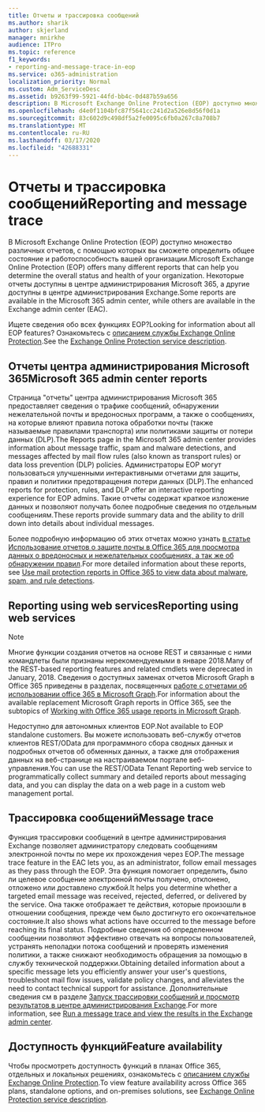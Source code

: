 ```yaml
---
title: Отчеты и трассировка сообщений
ms.author: sharik
author: skjerland
manager: mnirkhe
audience: ITPro
ms.topic: reference
f1_keywords:
- reporting-and-message-trace-in-eop
ms.service: o365-administration
localization_priority: Normal
ms.custom: Adm_ServiceDesc
ms.assetid: b9263f99-5921-44fd-bb4c-0d487b59a656
description: В Microsoft Exchange Online Protection (EOP) доступно множество различных отчетов, с помощью которых вы сможете определить общее состояние и работоспособность вашей организации. Некоторые отчеты доступны в центре администрирования Microsoft 365, а другие доступны в центре администрирования Exchange.
ms.openlocfilehash: d4e0f1104bfc87f5641cc241d2a526e8d56f0d1a
ms.sourcegitcommit: 83c602d9c498df5a2fe0095c6fb0a267c8a708b7
ms.translationtype: MT
ms.contentlocale: ru-RU
ms.lasthandoff: 03/17/2020
ms.locfileid: "42688331"
---
```

# <a name="reporting-and-message-trace"></a><span data-ttu-id="193bd-104">Отчеты и трассировка сообщений</span><span class="sxs-lookup"><span data-stu-id="193bd-104">Reporting and message trace</span></span>

<span data-ttu-id="193bd-105">В Microsoft Exchange Online Protection (EOP) доступно множество различных отчетов, с помощью которых вы сможете определить общее состояние и работоспособность вашей организации.</span><span class="sxs-lookup"><span data-stu-id="193bd-105">Microsoft Exchange Online Protection (EOP) offers many different reports that can help you determine the overall status and health of your organization.</span></span> <span data-ttu-id="193bd-106">Некоторые отчеты доступны в центре администрирования Microsoft 365, а другие доступны в центре администрирования Exchange.</span><span class="sxs-lookup"><span data-stu-id="193bd-106">Some reports are available in the Microsoft 365 admin center, while others are available in the Exchange admin center (EAC).</span></span>

<span data-ttu-id="193bd-107">Ищете сведения обо всех функциях EOP?</span><span class="sxs-lookup"><span data-stu-id="193bd-107">Looking for information about all EOP features?</span></span> <span data-ttu-id="193bd-108">Ознакомьтесь с [описанием службы Exchange Online Protection](exchange-online-protection-service-description.md).</span><span class="sxs-lookup"><span data-stu-id="193bd-108">See the [Exchange Online Protection service description](exchange-online-protection-service-description.md).</span></span>

## <a name="microsoft-365-admin-center-reports"></a><span data-ttu-id="193bd-109">Отчеты центра администрирования Microsoft 365</span><span class="sxs-lookup"><span data-stu-id="193bd-109">Microsoft 365 admin center reports</span></span>

<span data-ttu-id="193bd-110">Страница "отчеты" центра администрирования Microsoft 365 предоставляет сведения о трафике сообщений, обнаружении нежелательной почты и вредоносных программ, а также о сообщениях, на которые влияют правила потока обработки почты (также называемые правилами транспорта) или политиками защиты от потери данных (DLP).</span><span class="sxs-lookup"><span data-stu-id="193bd-110">The Reports page in the Microsoft 365 admin center provides information about message traffic, spam and malware detections, and messages affected by mail flow rules (also known as transport rules) or data loss prevention (DLP) policies.</span></span> <span data-ttu-id="193bd-111">Администраторы EOP могут пользоваться улучшенными интерактивными отчетами для защиты, правил и политики предотвращения потери данных (DLP).</span><span class="sxs-lookup"><span data-stu-id="193bd-111">The enhanced reports for protection, rules, and DLP offer an interactive reporting experience for EOP admins.</span></span> <span data-ttu-id="193bd-112">Такие отчеты содержат краткое изложение данных и позволяют получать более подробные сведения по отдельным сообщениям.</span><span class="sxs-lookup"><span data-stu-id="193bd-112">These reports provide summary data and the ability to drill down into details about individual messages.</span></span>

<span data-ttu-id="193bd-113">Более подробную информацию об этих отчетах можно узнать [в статье Использование отчетов о защите почты в Office 365 для просмотра данных о вредоносных и нежелательных сообщениях, а так же об обнаружении правил](https://docs.microsoft.com/exchange/monitoring/use-mail-protection-reports).</span><span class="sxs-lookup"><span data-stu-id="193bd-113">For more detailed information about these reports, see [Use mail protection reports in Office 365 to view data about malware, spam, and rule detections](https://docs.microsoft.com/exchange/monitoring/use-mail-protection-reports).</span></span>

## <a name="reporting-using-web-services"></a><span data-ttu-id="193bd-114">Reporting using web services</span><span class="sxs-lookup"><span data-stu-id="193bd-114">Reporting using web services</span></span>

> [!NOTE]
> <span data-ttu-id="193bd-115">Многие функции создания отчетов на основе REST и связанные с ними командлеты были признаны нерекомендуемыми в январе 2018.</span><span class="sxs-lookup"><span data-stu-id="193bd-115">Many of the REST-based reporting features and related cmdlets were deprecated in January, 2018.</span></span> <span data-ttu-id="193bd-116">Сведения о доступных заменах отчетов Microsoft Graph в Office 365 приведены в разделах, посвященных [работе с отчетами об использовании office 365 в Microsoft Graph](https://go.microsoft.com/fwlink/p/?LinkID=865135).</span><span class="sxs-lookup"><span data-stu-id="193bd-116">For information about the available replacement Microsoft Graph reports in Office 365, see the subtopics of [Working with Office 365 usage reports in Microsoft Graph](https://go.microsoft.com/fwlink/p/?LinkID=865135).</span></span>

<span data-ttu-id="193bd-117">Недоступно для автономных клиентов EOP.</span><span class="sxs-lookup"><span data-stu-id="193bd-117">Not available to EOP standalone customers.</span></span> <span data-ttu-id="193bd-118">Вы можете использовать веб-службу отчетов клиентов REST/OData для программного сбора сводных данных и подробных отчетов об обменных данных, а также для отображения данных на веб-странице на настраиваемом портале веб-управления.</span><span class="sxs-lookup"><span data-stu-id="193bd-118">You can use the REST/OData Tenant Reporting web service to programmatically collect summary and detailed reports about messaging data, and you can display the data on a web page in a custom web management portal.</span></span>

## <a name="message-trace"></a><span data-ttu-id="193bd-119">Трассировка сообщений</span><span class="sxs-lookup"><span data-stu-id="193bd-119">Message trace</span></span>

<span data-ttu-id="193bd-120">Функция трассировки сообщений в центре администрирования Exchange позволяет администратору следовать сообщениям электронной почты по мере их прохождения через EOP.</span><span class="sxs-lookup"><span data-stu-id="193bd-120">The message trace feature in the EAC lets you, as an administrator, follow email messages as they pass through the EOP.</span></span> <span data-ttu-id="193bd-121">Эта функция помогает определить, было ли целевое сообщение электронной почты получено, отклонено, отложено или доставлено службой.</span><span class="sxs-lookup"><span data-stu-id="193bd-121">It helps you determine whether a targeted email message was received, rejected, deferred, or delivered by the service.</span></span> <span data-ttu-id="193bd-122">Она также отображает те действия, которые произошли в отношении сообщения, прежде чем было достигнуто его окончательное состояние.</span><span class="sxs-lookup"><span data-stu-id="193bd-122">It also shows what actions have occurred to the message before reaching its final status.</span></span> <span data-ttu-id="193bd-123">Подробные сведения об определенном сообщении позволяют эффективно отвечать на вопросы пользователей, устранять неполадки потока сообщений и проверять изменения политики, а также снижают необходимость обращения за помощью в службу технической поддержки.</span><span class="sxs-lookup"><span data-stu-id="193bd-123">Obtaining detailed information about a specific message lets you efficiently answer your user's questions, troubleshoot mail flow issues, validate policy changes, and alleviates the need to contact technical support for assistance.</span></span> <span data-ttu-id="193bd-124">Дополнительные сведения см в разделе [Запуск трассировки сообщений и просмотр результатов в центре администрирования Exchange](https://docs.microsoft.com/exchange/monitoring/trace-an-email-message/run-a-message-trace-and-view-results).</span><span class="sxs-lookup"><span data-stu-id="193bd-124">For more information, see [Run a message trace and view the results in the Exchange admin center](https://docs.microsoft.com/exchange/monitoring/trace-an-email-message/run-a-message-trace-and-view-results).</span></span>

## <a name="feature-availability"></a><span data-ttu-id="193bd-125">Доступность функций</span><span class="sxs-lookup"><span data-stu-id="193bd-125">Feature availability</span></span>

<span data-ttu-id="193bd-126">Чтобы просмотреть доступность функций в планах Office 365, отдельных и локальных решениях, ознакомьтесь с [описанием службы Exchange Online Protection](exchange-online-protection-service-description.md).</span><span class="sxs-lookup"><span data-stu-id="193bd-126">To view feature availability across Office 365 plans, standalone options, and on-premises solutions, see [Exchange Online Protection service description](exchange-online-protection-service-description.md).</span></span>
